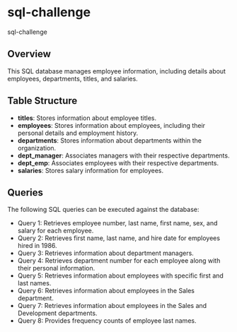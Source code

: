 # sql-challenge
 sql-challenge

## Overview
This SQL database manages employee information, including details about employees, departments, titles, and salaries.

## Table Structure
- **titles**: Stores information about employee titles.
- **employees**: Stores information about employees, including their personal details and employment history.
- **departments**: Stores information about departments within the organization.
- **dept_manager**: Associates managers with their respective departments.
- **dept_emp**: Associates employees with their respective departments.
- **salaries**: Stores salary information for employees.

## Queries
The following SQL queries can be executed against the database:

- Query 1: Retrieves employee number, last name, first name, sex, and salary for each employee.
- Query 2: Retrieves first name, last name, and hire date for employees hired in 1986.
- Query 3: Retrieves information about department managers.
- Query 4: Retrieves department number for each employee along with their personal information.
- Query 5: Retrieves information about employees with specific first and last names.
- Query 6: Retrieves information about employees in the Sales department.
- Query 7: Retrieves information about employees in the Sales and Development departments.
- Query 8: Provides frequency counts of employee last names.